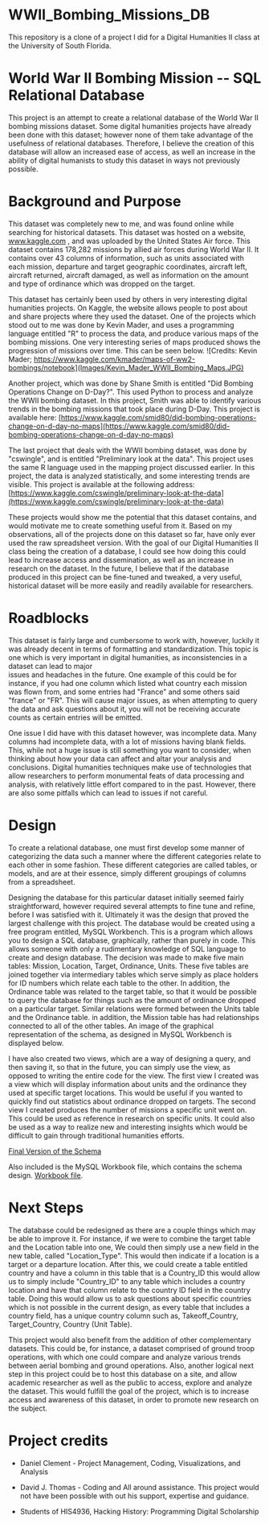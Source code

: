 # WWII_Bombing_Missions_DB
This repository is a clone of a project I did for a Digital Humanities II class at the University of South Florida. 

# World War II Bombing Mission -- SQL Relational Database

This project is an attempt to create a relational database of the World War II bombing missions dataset. Some digital
humanities projects have already been done with this dataset; however none of them take advantage of the usefulness
of relational databases. Therefore, I believe the creation of this database will allow an increased ease of access, 
as well an increase in the ability of digital humanists to study this dataset in ways not previously possible.
    
# Background and Purpose

This dataset was completely new to me, and was found online while searching for historical datasets. 
This dataset was hosted on a website, www.kaggle.com , and was uploaded by the United States Air force. 
This dataset contains 178,282 missions by allied air forces during World War II. It contains over 43 columns 
of information, such as units associated with each mission, departure and target geographic coordinates, 
aircraft left, aircraft returned, aircraft damaged, as well as information on the amount and type of
ordinance which was dropped on the target.

This dataset has certainly been used by others in very interesting digital humanities projects. On Kaggle, the 
website allows people to post about and share projects where they used the dataset. One of the projects which 
stood out to me was done by Kevin Mader, and uses a programming language entitled "R" to process the data, and 
produce various maps of the bombing missions. One very interesting series of maps produced shows the progression 
of missions over time. This can be seen below.
![Credits: Kevin Mader; https://www.kaggle.com/kmader/maps-of-ww2-bombings/notebook](Images/Kevin_Mader_WWII_Bombing_Maps.JPG)

Another project, which was done by Shane Smith is entitled "Did Bombing Operations Change on D-Day?". This used 
Python to process and analyze the WWII bombing dataset. In this project, Smith was able to identify various trends
in the bombing missions that took place during D-Day. This project is available here: 
[https://www.kaggle.com/smid80/did-bombing-operations-change-on-d-day-no-maps](https://www.kaggle.com/smid80/did-bombing-operations-change-on-d-day-no-maps)

The last project that deals with the WWII bombing dataset, was done by "cswingle", and is entitled "Preliminary look
at the data". This project uses the same R language used in the mapping project discussed earlier. In this project, 
the data is analyzed statistically, and some interesting trends are visible. This project is available at the following 
address: [https://www.kaggle.com/cswingle/preliminary-look-at-the-data](https://www.kaggle.com/cswingle/preliminary-look-at-the-data)

These projects would show me the potential that this dataset contains, and would motivate me to create something useful  from it. Based on my observations, all of the projects done on this dataset so far, have only ever used the raw  spreadsheet version. With the goal of our Digital Humanities II class being the creation of a database, I could see 
how doing this could lead to increase access and dissemination, as well as an increase in research on the dataset. In 
the future, I believe that if the database produced in this project can be fine-tuned and tweaked, a very useful, 
historical dataset will be more easily and readily available for researchers.

# Roadblocks
   
This dataset is fairly large and cumbersome to work with, however, luckily it was already decent in terms of formatting and     standardization. This topic is one which is very important in digital humanities, as inconsistencies in a dataset can lead to major    
issues and headaches in the future. One example of this could be for instance, if you had one column which listed what country each     mission was flown from, and some entries had "France" and some others said "france" or "FR". This will cause major issues, as when attempting to query the data and ask questions about it, you will not be receiving accurate counts as certain entries will be emitted.
    
One issue I did have with this dataset however, was incomplete data. Many columns had incomplete data, with a lot of missions having blank fields. This, while not a huge issue is still something you want to consider, when thinking about how your data can affect and altar your analysis and conclusions. Digital humanities techniques make use of technologies that allow researchers to perform monumental feats of data processing and analysis, with relatively little effort compared to in the past. However, there are also some pitfalls which can lead to issues if not careful.

# Design
    
To create a relational database, one must first develop some manner of categorizing the data such a manner where the different categories relate to each other in some fashion. These different categories are called tables, or models, and are at their essence, simply different groupings of columns from a spreadsheet.
    
Designing the database for this particular dataset initially seemed fairly straightforward, however required several attempts to fine tune and refine, before I was satisfied with it. Ultimately it was the design that proved the largest challenge with this project. The database would be created using a free program entitled, MySQL Workbench. This is a program which allows you to design a SQL database, graphically, rather than purely in code. This allows someone with only a rudimentary knowledge of SQL language to create and design database. The decision was made to make five main tables: Mission, Location, Target, Ordinance, Units. These five tables are joined together via intermediary tables which serve simply as place holders for ID numbers which relate each table to the other. In addition, the Ordinance table was related to the target table, so that it would be possible to query the database for things such as the amount of ordinance dropped on a particular target. Similar relations were formed between the Units table and the Ordinance table. in addition, the Mission table has had relationships connected to all of the other tables. An image of the graphical representation of the schema, as designed in MySQL Workbench is displayed below.
    
I have also created two views, which are a way of designing a query, and then saving it, so that in the future, you can simply use the view, as opposed to writing the entire code for the view.
The first view I created was a view which will display information about units and the ordinance they used at specific target locations. This would be useful if you wanted to quickly find out statistics about ordinance dropped on targets.
The second view I created produces the number of missions a specific unit went on. This could be used as reference in research on specific units. It could also be used as a way to realize new and interesting insights which would be difficult to gain through traditional humanities efforts.
    
[Final Version of the Schema](Images/Scheema_Design3.png)
    
    
Also included is the MySQL Workbook file, which contains the schema design.
[Workbook file](Files/WWII_Bombing_DB_Final.mwb).

# Next Steps
    
The database could be redesigned as there are a couple things which may be able to improve it. For instance, if we were to combine the target table and the Location table into one, We could then simply use a new field in the new table, called "Location_Type". This would then indicate if a location is a target or a departure location. After this, we could create a table entitled country and have a column in this table that is a Country_ID this would allow us to simply include "Country_ID" to any table which includes a country location and have that column relate to the country ID field in the country table. Doing this would allow us to ask questions about specific countries which is not possible in the current design, as every table that includes a country field, has a unique country column such as, Takeoff_Country, Target_Country, Country (Unit Table).
    
This project would also benefit from the addition of other complementary datasets. This could be, for instance, a dataset comprised of ground troop operations, with which one could compare and analyze various trends between aerial bombing and ground operations. Also, another logical next step in this project could be to host this database on a site, and allow academic researcher as well as the public to access, explore and analyze the dataset. This would fulfill the goal of the project, which is to increase access and awareness of this dataset, in order to promote new research on the subject.

# Project credits
    
* Daniel Clement - Project Management, Coding, Visualizations, and Analysis
    
* David J. Thomas - Coding and All around assistance.
                    This project would not have been possible with out his support,
                    expertise and guidance. 
    
* Students of HIS4936, Hacking History: Programming Digital Scholarship

    
